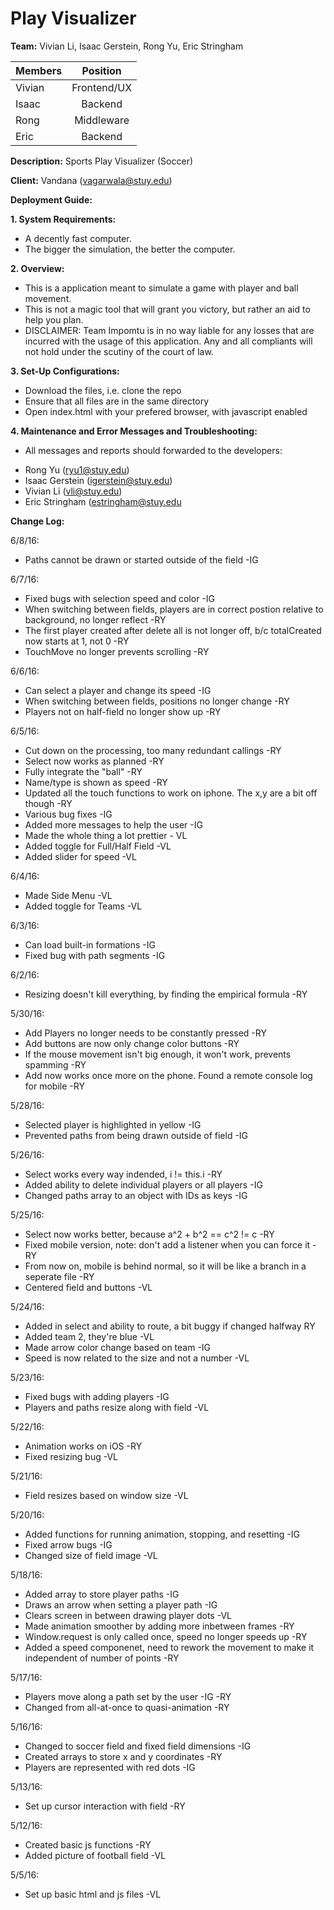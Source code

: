 # Play Visualizer

__Team:__ Vivian Li, Isaac Gerstein, Rong Yu, Eric Stringham

| Members       | Position      |
| ------------- |:-------------:|
| Vivian        | Frontend/UX   |
| Isaac         | Backend       |
| Rong          | Middleware    |
| Eric          | Backend       |

__Description:__ Sports Play Visualizer (Soccer)

__Client:__ Vandana (vagarwala@stuy.edu)


**__Deployment Guide:__**

**1. System Requirements:**
- A decently fast computer.
- The bigger the simulation, the better the computer.

**2. Overview:**
- This is a application meant to simulate a game with player and ball movement.
- This is not a magic tool that will grant you victory, but rather an aid to help you plan.
- DISCLAIMER: Team Impomtu is in no way liable for any losses that are incurred with the usage of this application. Any and all compliants will not hold under the scutiny of the court of law.

**3. Set-Up Configurations:**
- Download the files, i.e. clone the repo
- Ensure that all files are in the same directory
- Open index.html with your prefered browser, with javascript enabled

**4. Maintenance and Error Messages and Troubleshooting:**
- All messages and reports should forwarded to the developers:
* Rong Yu (ryu1@stuy.edu)
* Isaac Gerstein (igerstein@stuy.edu)
* Vivian Li (vli@stuy.edu)
* Eric Stringham (estringham@stuy.edu


__Change Log:__

6/8/16:
- Paths cannot be drawn or started outside of the field -IG

6/7/16:
- Fixed bugs with selection speed and color -IG
- When switching between fields, players are in correct postion relative to background, no longer reflect -RY
- The first player created after delete all is not longer off, b/c totalCreated now starts at 1, not 0 -RY
- TouchMove no longer prevents scrolling -RY

6/6/16:
- Can select a player and change its speed -IG
- When switching between fields, positions no longer change -RY
- Players not on half-field no longer show up -RY

6/5/16:
- Cut down on the processing, too many redundant callings -RY
- Select now works as planned -RY
- Fully integrate the "ball" -RY
- Name/type is shown as speed -RY
- Updated all the touch functions to work on iphone. The x,y are a bit off though -RY
- Various bug fixes -IG
- Added more messages to help the user -IG
- Made the whole thing a lot prettier - VL
- Added toggle for Full/Half Field -VL
- Added slider for speed -VL

6/4/16:
- Made Side Menu -VL
- Added toggle for Teams -VL

6/3/16:
- Can load built-in formations -IG
- Fixed bug with path segments -IG

6/2/16:
- Resizing doesn't kill everything, by finding the empirical formula -RY

5/30/16:
- Add Players no longer needs to be constantly pressed -RY
- Add buttons are now only change color buttons -RY
- If the mouse movement isn't big enough, it won't work, prevents spamming -RY 
- Add now works once more on the phone. Found a remote console log for mobile -RY

5/28/16:
- Selected player is highlighted in yellow -IG
- Prevented paths from being drawn outside of field -IG

5/26/16:
- Select works every way indended, i != this.i -RY
- Added ability to delete individual players or all players -IG
- Changed paths array to an object with IDs as keys -IG

5/25/16:
- Select now works better, because a^2 + b^2 == c^2 != c -RY
- Fixed mobile version, note: don't add a listener when you can force it -RY
- From now on, mobile is behind normal, so it will be like a branch in a seperate file -RY
- Centered field and buttons -VL

5/24/16:
- Added in select and ability to route, a bit buggy if changed halfway RY
- Added team 2, they're blue -VL
- Made arrow color change based on team -IG
- Speed is now related to the size and not a number -VL

5/23/16:
- Fixed bugs with adding players -IG
- Players and paths resize along with field -VL

5/22/16:
- Animation works on iOS -RY
- Fixed resizing bug -VL

5/21/16:
- Field resizes based on window size -VL

5/20/16:
- Added functions for running animation, stopping, and resetting -IG
- Fixed arrow bugs -IG
- Changed size of field image -VL

5/18/16:
- Added array to store player paths -IG
- Draws an arrow when setting a player path -IG
- Clears screen in between drawing player dots -VL
- Made animation smoother by adding more inbetween frames -RY
- Window.request is only called once, speed no longer speeds up -RY
- Added a speed componenet, need to rework the movement to make it independent of number of points -RY

5/17/16:
- Players move along a path set by the user -IG -RY
- Changed from all-at-once to quasi-animation -RY

5/16/16:
- Changed to soccer field and fixed field dimensions -IG
- Created arrays to store x and y coordinates -RY
- Players are represented with red dots -IG

5/13/16:
- Set up cursor interaction with field -RY

5/12/16:
- Created basic js functions -RY
- Added picture of football field -VL

5/5/16:
- Set up basic html and js files -VL
